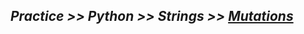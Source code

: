 ## ***Practice >> Python >> Strings >> [Mutations](ttps://www.hackerrank.com/challenges/python-mutations/problem)***
